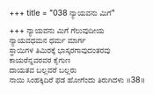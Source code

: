+++
title = "038 ನ್ಯಾಯವನು ಮಿಗೆ"

+++
ನ್ಯಾಯವನು ಮಿಗೆ ಗೆಲುವುದೀಯ       
ನ್ಯಾಯವಧಮನ ಧರ್ಮ ಮಾರ್ಗ  
ಸ್ಥಾಯಿಗಳ ತಿಮಿರಕ್ಕೆ ಭಾಸ್ಕರಗಾವುದಂತರವು  
ಕಾಯರೆನ್ನವರವರ ಕೈಗುಣ  
ದಾಯತವ ಬಲ್ಲವರೆ ಬಲ್ಲರು  
ನಾಯಿ ಸಿಂಹಕ್ಕಿದಿರೆ ಫಡ ಹೋಗೆಂದು ತಿರುಗಿದಳು    ॥38॥